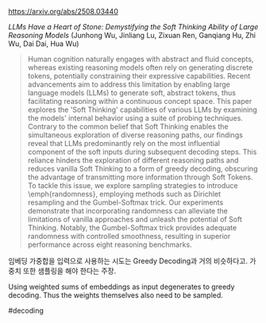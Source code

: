 https://arxiv.org/abs/2508.03440

*LLMs Have a Heart of Stone: Demystifying the Soft Thinking Ability of Large Reasoning Models* (Junhong Wu, Jinliang Lu, Zixuan Ren, Ganqiang Hu, Zhi Wu, Dai Dai, Hua Wu)

> Human cognition naturally engages with abstract and fluid concepts, whereas existing reasoning models often rely on generating discrete tokens, potentially constraining their expressive capabilities. Recent advancements aim to address this limitation by enabling large language models (LLMs) to generate soft, abstract tokens, thus facilitating reasoning within a continuous concept space. This paper explores the 'Soft Thinking' capabilities of various LLMs by examining the models' internal behavior using a suite of probing techniques. Contrary to the common belief that Soft Thinking enables the simultaneous exploration of diverse reasoning paths, our findings reveal that LLMs predominantly rely on the most influential component of the soft inputs during subsequent decoding steps. This reliance hinders the exploration of different reasoning paths and reduces vanilla Soft Thinking to a form of greedy decoding, obscuring the advantage of transmitting more information through Soft Tokens. To tackle this issue, we explore sampling strategies to introduce \emph{randomness}, employing methods such as Dirichlet resampling and the Gumbel-Softmax trick. Our experiments demonstrate that incorporating randomness can alleviate the limitations of vanilla approaches and unleash the potential of Soft Thinking. Notably, the Gumbel-Softmax trick provides adequate randomness with controlled smoothness, resulting in superior performance across eight reasoning benchmarks.

임베딩 가중합을 입력으로 사용하는 시도는 Greedy Decoding과 거의 비슷하다고. 가중치 또한 샘플링을 해야 한다는 주장.

Using weighted sums of embeddings as input degenerates to greedy decoding. Thus the weights themselves also need to be sampled.

#decoding 